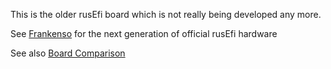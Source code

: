 This is the older rusEfi board which is not really being developed any more.

See [Frankenso](../frankenso) for the next generation of official rusEfi hardware

See also [Board Comparison](https://rusefi.com/wiki/index.php?title=Hardware:For_Sale)